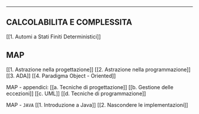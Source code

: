 ___
## CALCOLABILITA E COMPLESSITA
[[1. Automi a Stati Finiti Deterministici]]

## MAP
[[1. Astrazione nella progettazione]]
[[2. Astrazione nella programmazione]]
[[3. ADA]]
[[4. Paradigma Object - Oriented]]

MAP - appendici:
[[a. Tecniche di progettazione]]
[[b. Gestione delle eccezioni]]
[[c. UML]]
[[d. Tecniche di programmazione]]

MAP - `JAVA`
[[1. Introduzione a Java]]
[[2. Nascondere le implementazioni]]